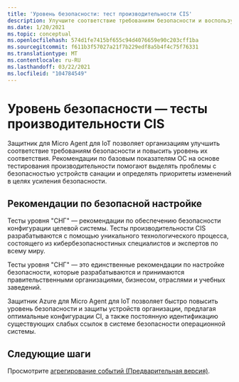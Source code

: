 ```yaml
---
title: 'Уровень безопасности: тест производительности CIS'
description: Улучшите соответствие требованиям безопасности и воспользуйтесь защитником для Micro Agent для IoT.
ms.date: 1/20/2021
ms.topic: conceptual
ms.openlocfilehash: 574d1fe7415bf655c94d4076659e90c203cff1ba
ms.sourcegitcommit: f611b3f57027a21f7b229edf8a5b4f4c75f76331
ms.translationtype: MT
ms.contentlocale: ru-RU
ms.lasthandoff: 03/22/2021
ms.locfileid: "104784549"
---
```

# <a name="security-posture--cis-benchmark"></a>Уровень безопасности — тесты производительности CIS 

Защитник для Micro Agent для IoT позволяет организациям улучшить соответствие требованиям безопасности и повысить уровень их соответствия. Рекомендации по базовым показателям ОС на основе тестирования производительности помогают выделять проблемы с безопасностью устройств санации и определять приоритеты изменений в целях усиления безопасности.  

## <a name="best-practices-for-secure-configuration"></a>Рекомендации по безопасной настройке

Тесты уровня "СНГ" — рекомендации по обеспечению безопасности конфигурации целевой системы. Тесты производительности CIS разрабатываются с помощью уникального технологического процесса, состоящего из кибербезопасностиных специалистов и экспертов по всему миру. 

Тесты уровня "СНГ" — это единственные рекомендации по настройке безопасности, которые разрабатываются и принимаются правительственными организациями, бизнесом, отраслями и учебных заведений.

Защитник Azure для Micro Agent для IoT позволяет быстро повысить уровень безопасности и защиты устройств организации, предлагая оптимальные конфигурации CI, а также постоянную идентификацию существующих слабых ссылок в системе безопасности операционной системы.

## <a name="next-steps"></a>Следующие шаги 

Просмотрите [агрегирование событий (Предварительная версия)](concept-event-aggregation.md).
